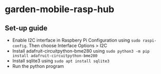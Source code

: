 # garden-mobile-rasp-hub
## Set-up guide
- Enable I2C interface in Raspbery Pi Configuration using `sudo raspi-config`. Then choose Interface Options > I2C
- Install adafruit-circuitpython-bme280 using `sudo python3 -m pip install adafruit-circuitpython-bme280`
- Install sqlite3 using `sudo apt install sqlite3`
- Run the python program
